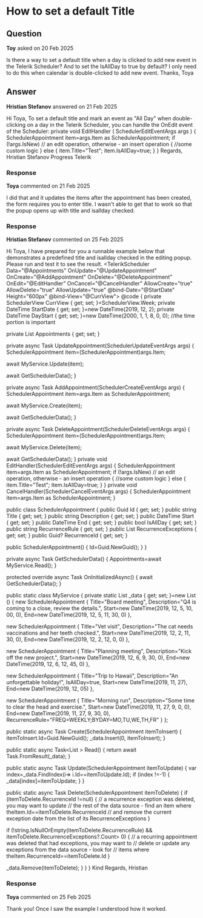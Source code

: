 # How to set a default Title

## Question

**Toy** asked on 20 Feb 2025

Is there a way to set a default title when a day is clicked to add new event in the Telerik Scheduler? And to set the IsAllDay to true by default? I only need to do this when calendar is double-clicked to add new event. Thanks, Toya

## Answer

**Hristian Stefanov** answered on 21 Feb 2025

Hi Toya, To set a default title and mark an event as "All Day" when double-clicking on a day in the Telerik Scheduler, you can handle the OnEdit event of the Scheduler: private void EditHandler ( SchedulerEditEventArgs args ) {
SchedulerAppointment item=args.Item as SchedulerAppointment; if (!args.IsNew) // an edit operation, otherwise - an insert operation { //some custom logic } else { item.Title="Test";
item.IsAllDay=true; }
} Regards, Hristian Stefanov Progress Telerik

### Response

**Toya** commented on 21 Feb 2025

I did that and it updates the items after the appointment has been created, the form requires you to enter title. I wasn't able to get that to work so that the popup opens up with title and isallday checked.

### Response

**Hristian Stefanov** commented on 25 Feb 2025

Hi Toya, I have prepared for you a runnable example below that demonstrates a predefined title and isallday checked in the editing popup. Please run and test it to see the result. <TelerikScheduler Data="@Appointments" OnUpdate="@UpdateAppointment" OnCreate="@AddAppointment" OnDelete="@DeleteAppointment" OnEdit="@EditHandler" OnCancel="@CancelHandler" AllowCreate="true" AllowDelete="true" AllowUpdate="true" @bind-Date="@StartDate" Height="600px" @bind-View="@CurrView"> <SchedulerViews> <SchedulerDayView StartTime="@DayStart" /> <SchedulerWeekView StartTime="@DayStart" /> <SchedulerMultiDayView StartTime="@DayStart" NumberOfDays="10" /> </SchedulerViews> </TelerikScheduler> @code {
private SchedulerView CurrView { get; set; }=SchedulerView.Week;
private DateTime StartDate { get; set; }=new DateTime(2019, 12, 2);
private DateTime DayStart { get; set; }=new DateTime(2000, 1, 1, 8, 0, 0); //the time portion is important

private List <SchedulerAppointment> Appointments { get; set; }

private async Task UpdateAppointment(SchedulerUpdateEventArgs args)
{
SchedulerAppointment item=(SchedulerAppointment)args.Item;

await MyService.Update(item);

await GetSchedulerData();
}

private async Task AddAppointment(SchedulerCreateEventArgs args)
{
SchedulerAppointment item=args.Item as SchedulerAppointment;

await MyService.Create(item);

await GetSchedulerData();
}

private async Task DeleteAppointment(SchedulerDeleteEventArgs args)
{
SchedulerAppointment item=(SchedulerAppointment)args.Item;

await MyService.Delete(item);

await GetSchedulerData();
} private void EditHandler(SchedulerEditEventArgs args)
{
SchedulerAppointment item=args.Item as SchedulerAppointment;
if (!args.IsNew) // an edit operation, otherwise - an insert operation
{
//some custom logic
}
else
{
item.Title="Test";
item.IsAllDay=true;
}
} private void CancelHandler(SchedulerCancelEventArgs args)
{
SchedulerAppointment item=args.Item as SchedulerAppointment;
}

public class SchedulerAppointment
{
public Guid Id { get; set; }
public string Title { get; set; }
public string Description { get; set; }
public DateTime Start { get; set; }
public DateTime End { get; set; }
public bool IsAllDay { get; set; }
public string RecurrenceRule { get; set; }
public List <DateTime> RecurrenceExceptions { get; set; }
public Guid? RecurrenceId { get; set; }

public SchedulerAppointment()
{
Id=Guid.NewGuid();
}
}

private async Task GetSchedulerData()
{
Appointments=await MyService.Read();
}

protected override async Task OnInitializedAsync()
{
await GetSchedulerData();
}

public static class MyService
{
private static List <SchedulerAppointment> _data { get; set; }=new List <SchedulerAppointment> ()
{
new SchedulerAppointment
{
Title="Board meeting",
Description="Q4 is coming to a close, review the details.",
Start=new DateTime(2019, 12, 5, 10, 00, 0),
End=new DateTime(2019, 12, 5, 11, 30, 0)
},

new SchedulerAppointment
{
Title="Vet visit",
Description="The cat needs vaccinations and her teeth checked.",
Start=new DateTime(2019, 12, 2, 11, 30, 0),
End=new DateTime(2019, 12, 2, 12, 0, 0)
},

new SchedulerAppointment
{
Title="Planning meeting",
Description="Kick off the new project.",
Start=new DateTime(2019, 12, 6, 9, 30, 0),
End=new DateTime(2019, 12, 6, 12, 45, 0)
},

new SchedulerAppointment
{
Title="Trip to Hawaii",
Description="An unforgettable holiday!",
IsAllDay=true,
Start=new DateTime(2019, 11, 27),
End=new DateTime(2019, 12, 05)
},

new SchedulerAppointment
{
Title="Morning run",
Description="Some time to clear the head and exercise.",
Start=new DateTime(2019, 11, 27, 9, 0, 0),
End=new DateTime(2019, 11, 27, 9, 30, 0),
RecurrenceRule="FREQ=WEEKLY;BYDAY=MO,TU,WE,TH,FR"
}
};

public static async Task Create(SchedulerAppointment itemToInsert)
{
itemToInsert.Id=Guid.NewGuid();
_data.Insert(0, itemToInsert);
}

public static async Task<List <SchedulerAppointment>> Read()
{
return await Task.FromResult(_data);
}

public static async Task Update(SchedulerAppointment itemToUpdate)
{
var index=_data.FindIndex(i=> i.Id==itemToUpdate.Id);
if (index !=-1)
{
_data[index]=itemToUpdate;
}
}

public static async Task Delete(SchedulerAppointment itemToDelete)
{
if (itemToDelete.RecurrenceId !=null)
{
// a recurrence exception was deleted, you may want to update
// the rest of the data source - find an item where theItem.Id==itemToDelete.RecurrenceId
// and remove the current exception date from the list of its RecurrenceExceptions
}

if (!string.IsNullOrEmpty(itemToDelete.RecurrenceRule) && itemToDelete.RecurrenceExceptions?.Count> 0)
{
// a recurring appointment was deleted that had exceptions, you may want to
// delete or update any exceptions from the data source - look for
// items where theItem.RecurrenceId==itemToDelete.Id
}

_data.Remove(itemToDelete);
}
}
} Kind Regards, Hristian

### Response

**Toya** commented on 25 Feb 2025

Thank you! Once I saw the example I understood how it worked.
